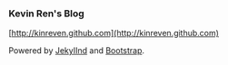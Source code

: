 ### Kevin Ren's Blog
[http://kinreven.github.com](http://kinreven.github.com)

Powered by [JekyIInd](http://jekyllrb.com/) and [Bootstrap](http://getbootstrap.com/).
